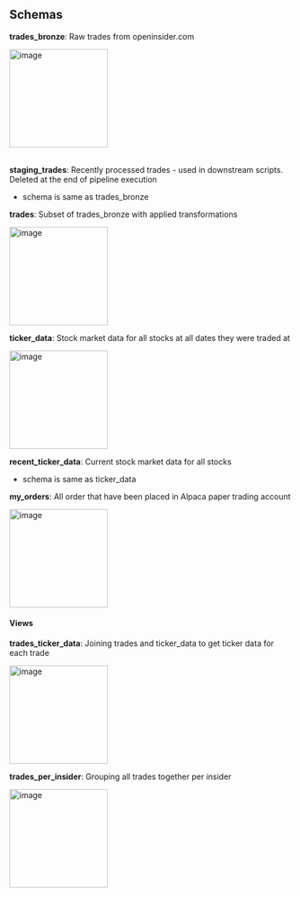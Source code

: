 ## Schemas
**trades_bronze**: Raw trades from openinsider.com

<img width="175" alt="image" src="https://github.com/nruffini32/openinsider/assets/71286321/80a36d94-5790-4cfb-aac7-ee91f47527b7">
<br>
<br>

**staging_trades**: Recently processed trades - used in downstream scripts. Deleted at the end of pipeline execution
- schema is same as trades_bronze

**trades**: Subset of trades_bronze with applied transformations

<img width="175" alt="image" src="https://github.com/nruffini32/openinsider/assets/71286321/8dce0631-0fa5-4d76-b6cf-f1d94d9e811e">




**ticker_data**: Stock market data for all stocks at all dates they were traded at

<img width="175" alt="image" src="https://github.com/nruffini32/openinsider/assets/71286321/0f2bb822-d005-4bf4-b802-ece8dfc7c66b">


**recent_ticker_data**: Current stock market data for all stocks
- schema is same as ticker_data

**my_orders**: All order that have been placed in Alpaca paper trading account

<img width="175" alt="image" src="https://github.com/nruffini32/openinsider/assets/71286321/c0078600-6eae-4aac-83a7-d95560055c64">

#### Views
**trades_ticker_data**: Joining trades and ticker_data to get ticker data for each trade

<img width="175" alt="image" src="https://github.com/nruffini32/openinsider/assets/71286321/d86ccb4c-d764-4278-8647-3374651790be">


**trades_per_insider**: Grouping all trades together per insider

<img width="175" alt="image" src="https://github.com/nruffini32/openinsider/assets/71286321/e8544d62-5064-4780-bfd8-a201b3396163">
